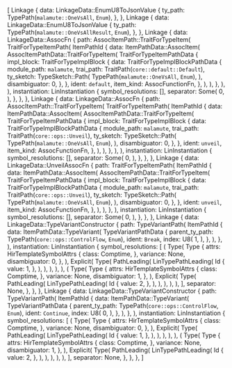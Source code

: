 [
    Linkage {
        data: LinkageData::EnumU8ToJsonValue {
            ty_path: TypePath(`malamute::OneVsAll`, `Enum`),
        },
    },
    Linkage {
        data: LinkageData::EnumU8ToJsonValue {
            ty_path: TypePath(`malamute::OneVsAllResult`, `Enum`),
        },
    },
    Linkage {
        data: LinkageData::AssocFn {
            path: AssocItemPath::TraitForTypeItem(
                TraitForTypeItemPath(
                    ItemPathId {
                        data: ItemPathData::AssocItem(
                            AssocItemPathData::TraitForTypeItem(
                                TraitForTypeItemPathData {
                                    impl_block: TraitForTypeImplBlock {
                                        data: TraitForTypeImplBlockPathData {
                                            module_path: `malamute`,
                                            trai_path: TraitPath(`core::default::Default`),
                                            ty_sketch: TypeSketch::Path(
                                                TypePath(`malamute::OneVsAll`, `Enum`),
                                            ),
                                            disambiguator: 0,
                                        },
                                    },
                                    ident: `default`,
                                    item_kind: AssocFunctionFn,
                                },
                            ),
                        ),
                    },
                ),
            ),
            instantiation: LinInstantiation {
                symbol_resolutions: [],
                separator: Some(
                    0,
                ),
            },
        },
    },
    Linkage {
        data: LinkageData::AssocFn {
            path: AssocItemPath::TraitForTypeItem(
                TraitForTypeItemPath(
                    ItemPathId {
                        data: ItemPathData::AssocItem(
                            AssocItemPathData::TraitForTypeItem(
                                TraitForTypeItemPathData {
                                    impl_block: TraitForTypeImplBlock {
                                        data: TraitForTypeImplBlockPathData {
                                            module_path: `malamute`,
                                            trai_path: TraitPath(`core::ops::Unveil`),
                                            ty_sketch: TypeSketch::Path(
                                                TypePath(`malamute::OneVsAll`, `Enum`),
                                            ),
                                            disambiguator: 0,
                                        },
                                    },
                                    ident: `unveil`,
                                    item_kind: AssocFunctionFn,
                                },
                            ),
                        ),
                    },
                ),
            ),
            instantiation: LinInstantiation {
                symbol_resolutions: [],
                separator: Some(
                    0,
                ),
            },
        },
    },
    Linkage {
        data: LinkageData::UnveilAssocFn {
            path: TraitForTypeItemPath(
                ItemPathId {
                    data: ItemPathData::AssocItem(
                        AssocItemPathData::TraitForTypeItem(
                            TraitForTypeItemPathData {
                                impl_block: TraitForTypeImplBlock {
                                    data: TraitForTypeImplBlockPathData {
                                        module_path: `malamute`,
                                        trai_path: TraitPath(`core::ops::Unveil`),
                                        ty_sketch: TypeSketch::Path(
                                            TypePath(`malamute::OneVsAll`, `Enum`),
                                        ),
                                        disambiguator: 0,
                                    },
                                },
                                ident: `unveil`,
                                item_kind: AssocFunctionFn,
                            },
                        ),
                    ),
                },
            ),
            instantiation: LinInstantiation {
                symbol_resolutions: [],
                separator: Some(
                    0,
                ),
            },
        },
    },
    Linkage {
        data: LinkageData::TypeVariantConstructor {
            path: TypeVariantPath(
                ItemPathId {
                    data: ItemPathData::TypeVariant(
                        TypeVariantPathData {
                            parent_ty_path: TypePath(`core::ops::ControlFlow`, `Enum`),
                            ident: `Break`,
                            index: U8(
                                1,
                            ),
                        },
                    ),
                },
            ),
            instantiation: LinInstantiation {
                symbol_resolutions: [
                    (
                        Type(
                            Type {
                                attrs: HirTemplateSymbolAttrs {
                                    class: Comptime,
                                },
                                variance: None,
                                disambiguator: 0,
                            },
                        ),
                        Explicit(
                            Type(
                                PathLeading(
                                    LinTypePathLeading(
                                        Id {
                                            value: 1,
                                        },
                                    ),
                                ),
                            ),
                        ),
                    ),
                    (
                        Type(
                            Type {
                                attrs: HirTemplateSymbolAttrs {
                                    class: Comptime,
                                },
                                variance: None,
                                disambiguator: 1,
                            },
                        ),
                        Explicit(
                            Type(
                                PathLeading(
                                    LinTypePathLeading(
                                        Id {
                                            value: 2,
                                        },
                                    ),
                                ),
                            ),
                        ),
                    ),
                ],
                separator: None,
            },
        },
    },
    Linkage {
        data: LinkageData::TypeVariantConstructor {
            path: TypeVariantPath(
                ItemPathId {
                    data: ItemPathData::TypeVariant(
                        TypeVariantPathData {
                            parent_ty_path: TypePath(`core::ops::ControlFlow`, `Enum`),
                            ident: `Continue`,
                            index: U8(
                                0,
                            ),
                        },
                    ),
                },
            ),
            instantiation: LinInstantiation {
                symbol_resolutions: [
                    (
                        Type(
                            Type {
                                attrs: HirTemplateSymbolAttrs {
                                    class: Comptime,
                                },
                                variance: None,
                                disambiguator: 0,
                            },
                        ),
                        Explicit(
                            Type(
                                PathLeading(
                                    LinTypePathLeading(
                                        Id {
                                            value: 1,
                                        },
                                    ),
                                ),
                            ),
                        ),
                    ),
                    (
                        Type(
                            Type {
                                attrs: HirTemplateSymbolAttrs {
                                    class: Comptime,
                                },
                                variance: None,
                                disambiguator: 1,
                            },
                        ),
                        Explicit(
                            Type(
                                PathLeading(
                                    LinTypePathLeading(
                                        Id {
                                            value: 2,
                                        },
                                    ),
                                ),
                            ),
                        ),
                    ),
                ],
                separator: None,
            },
        },
    },
]